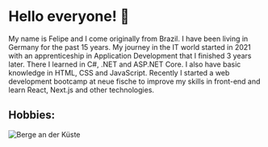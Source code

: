 # Hello everyone! 👋

My name is Felipe and I come originally from Brazil. I have been living in Germany for the past 15 years. My journey in the IT world started in 2021 with an apprenticeship in Application Development that I finished 3 years later. There I learned in C#, .NET and ASP.NET Core. I also have basic knowledge in HTML, CSS and JavaScript. Recently I started a web development bootcamp at neue fische to improve my skills in front-end and learn React, Next.js and other technologies.

## Hobbies:

![Berge an der Küste](https://pexels.com/de-de/foto/meer-natur-ozean-kuste-6534192/)
